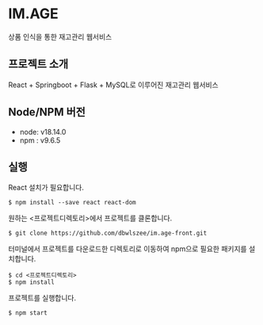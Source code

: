 # IM.AGE
상품 인식을 통한 재고관리 웹서비스

## 프로젝트 소개
React + Springboot + Flask + MySQL로 이루어진 재고관리 웹서비스

## Node/NPM 버전
- node: v18.14.0
- npm : v9.6.5

## 실행
React 설치가 필요합니다.
```
$ npm install --save react react-dom
```

원하는 <프로젝트디렉토리>에서 프로젝트를 클론합니다.
```
$ git clone https://github.com/dbwlszee/im.age-front.git
```

터미널에서 프로젝트를 다운로드한 디렉토리로 이동하여 npm으로 필요한 패키지를 설치합니다.
```
$ cd <프로젝트디렉토리>
$ npm install
```

프로젝트를 실행합니다.
```
$ npm start
```